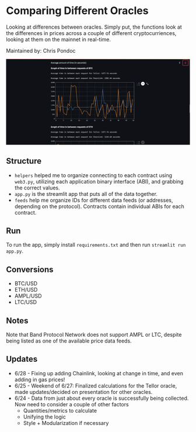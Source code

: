 # Comparing Different Oracles
Looking at differences between oracles. Simply put, the functions look at the differences in prices across a couple of different cryptocurriences, looking at them on the mainnet in real-time.

Maintained by: Chris Pondoc

![image info](./images/dashboard_screenshot.png)

## Structure
* `helpers` helped me to organize connecting to each contract using `web3.py`, utilizing each application binary interface (ABI), and grabbing the correct values.
* `app.py` is the streamlit app that puts all of the data together.
* `feeds` help me organize IDs for different data feeds (or addresses, depending on the protocol). Contracts contain individual ABIs for each contract.

## Run
To run the app, simply install `requirements.txt` and then run `streamlit run app.py`.

## Conversions
* BTC/USD
* ETH/USD
* AMPL/USD
* LTC/USD

## Notes
Note that Band Protocol Network does not support AMPL or LTC, despite being listed as one of the available price data feeds.

## Updates
* 6/28 - Fixing up adding Chainlink, looking at change in time, and even adding in gas prices!
* 6/25 - Weekend of 6/27: Finalized calculations for the Tellor oracle, made updates/decided on presentation for other oracles.
* 6/24 - Data from just about every oracle is successfully being collected. Now need to consider a couple of other factors
    * Quantities/metrics to calculate
    * Unifying the logic
    * Style + Modularization if necessary